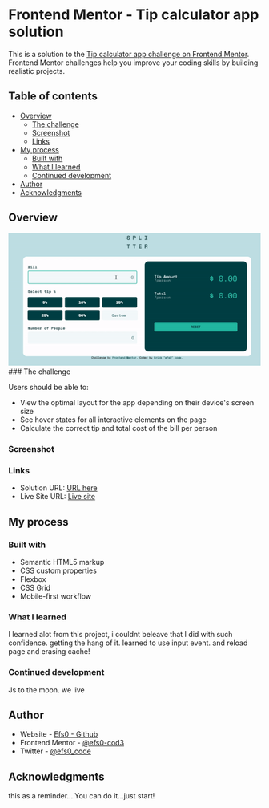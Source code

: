 # Frontend Mentor - Tip calculator app solution

This is a solution to the [Tip calculator app challenge on Frontend Mentor](https://www.frontendmentor.io/challenges/tip-calculator-app-ugJNGbJUX). Frontend Mentor challenges help you improve your coding skills by building realistic projects.

## Table of contents

- [Overview](#overview)
  - [The challenge](#the-challenge)
  - [Screenshot](#screenshot)
  - [Links](#links)
- [My process](#my-process)
  - [Built with](#built-with)
  - [What I learned](#what-i-learned)
  - [Continued development](#continued-development)
- [Author](#author)
- [Acknowledgments](#acknowledgments)

## Overview

<img src="https://github.com/efs0-cod3/tip-calc/blob/main/images/splitter.gif"/>
### The challenge

Users should be able to:

- View the optimal layout for the app depending on their device's screen size
- See hover states for all interactive elements on the page
- Calculate the correct tip and total cost of the bill per person

### Screenshot


### Links

- Solution URL: [URL here](https://github.com/efs0-cod3/tip-calc)
- Live Site URL: [Live site](https://efs0-cod3.github.io/tip-calc/)

## My process

### Built with

- Semantic HTML5 markup
- CSS custom properties
- Flexbox
- CSS Grid
- Mobile-first workflow

### What I learned
I learned alot from this project, i couldnt beleave that I did with such confidence. getting the hang of it.
learned  to use input event. and reload page and erasing cache!

### Continued development

Js to the moon. we live

## Author

- Website - [Efs0 - Github](https://www.your-site.com)
- Frontend Mentor - [@efs0-cod3](https://www.frontendmentor.io/profile/efs0-cod3)
- Twitter - [@efs0_code](https://www.twitter.com/efs0_code)


## Acknowledgments

this as a reminder....You can do it...just start!
